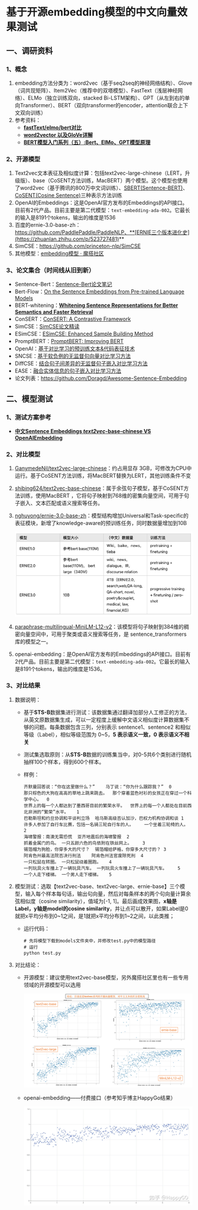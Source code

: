 # 基于开源embedding模型的中文向量效果测试

## 一、调研资料
### 1、概念
1. embedding方法分类为：word2vec（基于seq2seq的神经网络结构）、Glove（词共现矩阵）、Item2Vec（推荐中的双塔模型）、FastText（浅层神经网络）、ELMo（独立训练双向，stacked Bi-LSTM架构）、GPT（从左到右的单向Transformer）、BERT（双向transformer的encoder，attention联合上下文双向训练）
2. 参考资料：
   - ****[fastText/elmo/bert对比](https://zhuanlan.zhihu.com/p/67099007)****
   - ****[word2vector 以及GloVe详解](https://zhuanlan.zhihu.com/p/94082050)****
   - ****[BERT模型入门系列（五）:Bert、ElMo、GPT模型原理](https://zhuanlan.zhihu.com/p/361441189)****
  

### 2、开源模型
1. Text2vec文本表征及相似度计算：包括text2vec-large-chinese（LERT，升级版）、base（CoSENT方法训练，MacBERT）两个模型。这个模型也使用了word2vec（基于腾讯的800万中文词训练）、[SBERT(Sentence-BERT)](https://github.com/shibing624/text2vec/blob/master/text2vec/sentencebert_model.py)、[CoSENT(Cosine Sentence)](https://github.com/shibing624/text2vec/blob/master/text2vec/cosent_model.py)三种表示方法训练
2. OpenAI的Embeddings：这是OpenAI官方发布的Embeddings的API接口。目前有2代产品。目前主要是第二代模型：`text-embedding-ada-002`。它最长的输入是8191个tokens，输出的维度是1536
3. 百度的ernie-3.0-base-zh：https://github.com/PaddlePaddle/PaddleNLP、**[ERNIE三个版本进化史](https://zhuanlan.zhihu.com/p/523727481)**
4. SimCSE：https://github.com/princeton-nlp/SimCSE
5. 其他模型：[embedding模型 · 魔搭社区](https://modelscope.cn/models?page=1&tasks=sentence-embedding&type=nlp)


### 3、论文集合（时间线从旧到新）
  - Sentence-Bert：[Sentence-Bert论文笔记](https://zhuanlan.zhihu.com/p/113133510)
  - Bert-Flow：[On the Sentence Embeddings from Pre-trained Language Models](https://link.zhihu.com/?target=https%3A//arxiv.org/abs/2011.05864)
  - BERT-whitening：****[Whitening Sentence Representations for Better Semantics and Faster Retrieval](https://arxiv.org/abs/2103.15316)****
  - ConSERT：[ConSERT: A Contrastive Framework](https://link.zhihu.com/?target=https%3A//arxiv.org/abs/2105.11741)
  - SimCSE：[SimCSE论文精读](https://zhuanlan.zhihu.com/p/452761704)
  - ESimCSE：[ESimCSE: Enhanced Sample Building Method](https://link.zhihu.com/?target=https%3A//arxiv.org/abs/2109.04380)
  - PromptBERT：[PromptBERT: Improving BERT](https://link.zhihu.com/?target=https%3A//arxiv.org/abs/2201.04337)
  - OpenAI：[基于对比学习的预训练文本&代码表征技术](https://zhuanlan.zhihu.com/p/469474178)
  - SNCSE：[基于软负例的无监督句向量对比学习方法](https://zhuanlan.zhihu.com/p/463142612)
  - DiffCSE：[结合句子间差异的无监督句子嵌入对比学习方法](https://zhuanlan.zhihu.com/p/507171467)
  - EASE：[融合实体信息的句子嵌入对比学习方法](https://zhuanlan.zhihu.com/p/515964126)
  - 论文列表：https://github.com/Doragd/Awesome-Sentence-Embedding


## 二、模型测试
### 1、测试方案参考
  - **[中文Sentence Embeddings *text2vec*-base-chinese VS OpenAIEmbedding](https://zhuanlan.zhihu.com/p/623912895)**


### 2、对比模型
  1. [GanymedeNil/text2vec-large-chinese](https://huggingface.co/GanymedeNil/text2vec-large-chinese/tree/main)：约占用显存 3GB，可修改为CPU中运行。基于CoSENT方法训练，将MacBERT替换为LERT，其他训练条件不变
  2. [shibing624/text2vec-base-chinese](https://huggingface.co/shibing624/text2vec-base-chinese)：属于余弦句子模型，基于CoSENT方法训练，使用MacBERT ，它将句子映射到768维的密集向量空间，可用于句子嵌入、文本匹配或语义搜索等任务。
  3. [nghuyong/ernie-3.0-base-zh](https://huggingface.co/nghuyong/ernie-3.0-base-zh)：模型结构增加Universal和Task-specific的表征模块，新增了knowledge-aware的预训练任务，同时数据量增加到10B
      
      ![Ernie](img/ernie.png)
      
  4. [paraphrase-multilingual-MiniLM-L12-v2](https://huggingface.co/sentence-transformers/paraphrase-multilingual-MiniLM-L12-v2/tree/main)：该模型将句子映射到384维的稠密向量空间中，可用于聚类或语义搜索等任务，是 sentence_transformers 库的模型之一。
  5. openai-embedding：是OpenAI官方发布的Embeddings的API接口。目前有2代产品。目前主要是第二代模型：`text-embedding-ada-002`。它最长的输入是8191个tokens，输出的维度是1536。


### 3、对比结果
1. 数据说明：
   - 基于**STS-B**数据集进行测试：该数据集通过翻译加部分人工修正的方法，从英文原数据集生成，可以一定程度上缓解中文语义相似度计算数据集不够的问题。每条数据包含三列，分别表示 sentence1、sentence2 和相似等级（Label），相似等级范围为 0~5，**5 表示语义一致，0 表示语义不相关**
   - 测试集选取原则：从**STS-B**数据的训练集当中，对0-5共6个类别进行随机抽样100个样本，得到600个样本。
   - 样例：
       
       ```shell
       齐默曼回答说：“你在这里做什么？”	马丁说：“你为什么跟踪我？”	0
       那只棕色的大狗在高高的草地上跳来跳去。	那个穿着蓝色衬衫的女孩正在穿过一个科学中心。	0
       世界上的每一个人都达到了墨西哥目前的繁荣水平。	世界上的每一个人都处在目前西北非洲的“繁荣”水平。	1
       巴勒斯坦和约旦协调和平谈判立场	哈马斯高级否认加沙，巴权力机构协调和谈	1
       许多人参加了自行车比赛，包括一名骑三轮自行车的人。	一个坐着三轮椅的人。	2
       海啸警报：南澳无需恐慌	亚齐地震后的海啸警报	2
       抓着金属门的鸟。	一只五颜六色的鸟依附在铁丝网上。	3
       锡箔帽为狗脸，你穿多大的尺寸？	锡箔帽给萨格，你穿多大尺寸的？	3
       阿肯色州最高法院否决行刑法	阿肯色州法官废除死刑	4
       一只松鼠在转圈。	一只松鼠绕着圈跑。	4
       一列玩具火车撞上了一辆玩具汽车。	一列玩具火车撞上了一辆玩具汽车。	5
       一个人走下楼梯。	一个男人走下楼梯。	5
       ```
       
2. 模型测试：选取【text2vec-base、text2vec-large、ernie-base】三个模型，输入每个样本每句话，输出句向量，然后对每条样本的两个句向量计算余弦相似度（cosine similarity），值域为[-1, 1]。最后画成效果图，**x轴是Label，y轴是model的cosine similarity**，并让点可以散开，如果Label是0就把x平均分布到0~1之间，是1就把x平均分布到1~2之间，以此类推；
   - 运行代码：
        ```shell
        # 先将模型下载到models文件夹中，并修改test.py中的模型路径
        # 运行
        python test.py
        ```
3. 对比结论：
   - 开源模型：建议使用text2vec-base模型，另外魔搭社区里也有一些专用领域的开源模型可以选用
       
       ![Ernie](img/result_all.png)
       
   - openai-embedding——付费接口（参考知乎博主HappyGo结果）
       
       ![Ernie](img/openai.jpeg)
